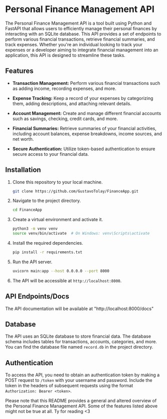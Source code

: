 # Personal Finance Management API

The Personal Finance Management API is a tool built using Python and FastAPI that allows users to efficiently manage their personal finances by interacting with an SQLite database. This API provides a set of endpoints to perform various financial transactions, retrieve financial summaries, and track expenses. Whether you're an individual looking to track your expenses or a developer aiming to integrate financial management into an application, this API is designed to streamline these tasks.

## Features

- **Transaction Management:** Perform various financial transactions such as adding income, recording expenses, and more.

- **Expense Tracking:** Keep a record of your expenses by categorizing them, adding descriptions, and attaching relevant details.

- **Account Management:** Create and manage different financial accounts such as savings, checking, credit cards, and more.

- **Financial Summaries:** Retrieve summaries of your financial activities, including account balances, expense breakdowns, income sources, and net worth.

- **Secure Authentication:** Utilize token-based authentication to ensure secure access to your financial data.

## Installation

1. Clone this repository to your local machine.

   ```bash
   git clone https://github.com/GustavoTolay/FinanceApp.git
   ```

2. Navigate to the project directory.

   ```bash
   cd FinanceApp
   ```

3. Create a virtual environment and activate it.

   ```bash
   python3 -m venv venv
   source venv/bin/activate  # On Windows: venv\Scripts\activate
   ```

4. Install the required dependencies.

   ```bash
   pip install -r requirements.txt
   ```

5. Run the API server.

   ```bash
   uvicorn main:app --host 0.0.0.0 --port 8000
   ```

6. The API will be accessible at `http://localhost:8000`.

## API Endpoints/Docs

The API documentation will be available at "http://localhost:8000/docs"

## Database

The API uses an SQLite database to store financial data. The database schema includes tables for transactions, accounts, categories, and more. You can find the database file named `record.db` in the project directory.

## Authentication

To access the API, you need to obtain an authentication token by making a POST request to `/token` with your username and password. Include the token in the headers of subsequent requests using the format `Authorization: Bearer <token>`.

Please note that this README provides a general and altered overview of the Personal Finance Management API. Some of the features listed above might not be true at all. Ty for reading <3
